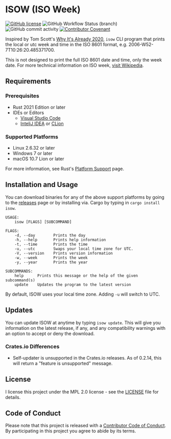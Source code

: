 # ISOW (ISO Week)

[![GitHub license](https://img.shields.io/github/license/tonytins/isow)](https://github.com/tonytins/isow/blob/main/LICENSE) ![GitHub Workflow Status (branch)](https://img.shields.io/github/workflow/status/tonytins/isow/Rust/main) ![GitHub commit activity](https://img.shields.io/github/commit-activity/w/tonytins/isow) [![Contributor Covenant](https://img.shields.io/badge/Contributor%20Covenant-v2.0%20adopted-ff69b4.svg)](CODE_OF_CONDUCT.md)

Inspired by Tom Scott's [Why It's Already 2020](https://www.youtube.com/watch?v=D3jxx8Yyw1c), ``isow`` CLI program that prints the local or utc week and time in the ISO 8601 format, e.g. 2006-W52-7T10:26:20.485371700.

This is not designed to print the full ISO 8601 date and time, only the week date. For more technical information on ISO week, [visit Wikipedia](https://en.wikipedia.org/wiki/ISO_week_date).

## Requirements

### Prerequisites

- Rust 2021 Edition or later
- IDEs or Editors
  - [Visual Studio Code](https://code.visualstudio.com/)
  - [InteliJ IDEA](https://www.jetbrains.com/idea/) or [CLion](https://www.jetbrains.com/clion/)

### Supported Platforms

- Linux 2.6.32 or later
- Windows 7 or later
- macOS 10.7 Lion or later

For more information, see Rust's [Platform Support](https://forge.rust-lang.org/release/platform-support.html) page.

## Installation and Usage

You can download binaries for any of the above support platforms by going to the [releases](https://github.com/tonytins/isow/releases) page or by installing via. Cargo by typing in ``cargo install isow``.

```text
USAGE:
    isow [FLAGS] [SUBCOMMAND]

FLAGS:
    -d, --day        Prints the day
    -h, --help       Prints help information
    -t, --time       Prints the time
    -u, --utc        Swaps your local time zone for UTC.
    -V, --version    Prints version information
    -w, --week       Prints the week
    -y, --year       Prints the year

SUBCOMMANDS:
    help      Prints this message or the help of the given subcommand(s)
    update    Updates the program to the latest version
```

By default, ISOW uses your local time zone. Adding ``-u`` will switch to UTC.

## Updates

You can update ISOW at anytime by typing ``isow update``. This will give you information on the latest release, if any, and any compatibility warnings with an option to accept or deny the download.

### Crates.io Differences

- Self-updater is unsupported in the Crates.io releases. As of 0.2.14, this will return a "feature is unsupported" message.

## License

I license this project under the MPL 2.0 license - see the [LICENSE](LICENSE) file for details.

## Code of Conduct

Please note that this project is released with a [Contributor Code of Conduct](CODE_OF_CONDUCT.md). By participating in this project you agree to abide by its terms.

